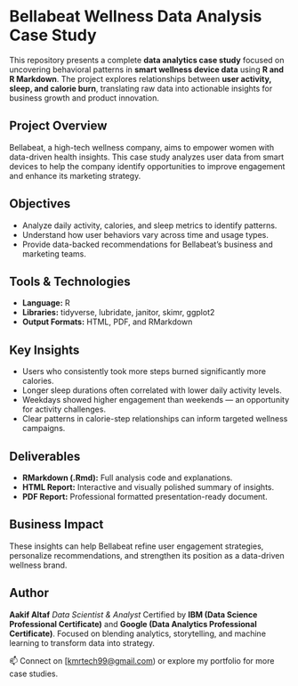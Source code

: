 # Bellabeat Wellness Data Analysis Case Study

This repository presents a complete **data analytics case study** focused on uncovering behavioral patterns in **smart wellness device data** using **R and R Markdown**. The project explores relationships between **user activity, sleep, and calorie burn**, translating raw data into actionable insights for business growth and product innovation.

##  Project Overview

Bellabeat, a high-tech wellness company, aims to empower women with data-driven health insights. This case study analyzes user data from smart devices to help the company identify opportunities to improve engagement and enhance its marketing strategy.

##  Objectives

* Analyze daily activity, calories, and sleep metrics to identify patterns.
* Understand how user behaviors vary across time and usage types.
* Provide data-backed recommendations for Bellabeat’s business and marketing teams.

##  Tools & Technologies

* **Language:** R
* **Libraries:** tidyverse, lubridate, janitor, skimr, ggplot2
* **Output Formats:** HTML, PDF, and RMarkdown

##  Key Insights

* Users who consistently took more steps burned significantly more calories.
* Longer sleep durations often correlated with lower daily activity levels.
* Weekdays showed higher engagement than weekends — an opportunity for activity challenges.
* Clear patterns in calorie-step relationships can inform targeted wellness campaigns.

##  Deliverables

* **RMarkdown (.Rmd):** Full analysis code and explanations.
* **HTML Report:** Interactive and visually polished summary of insights.
* **PDF Report:** Professional formatted presentation-ready document.

##  Business Impact

These insights can help Bellabeat refine user engagement strategies, personalize recommendations, and strengthen its position as a data-driven wellness brand.

##  Author

**Aakif Altaf**
*Data Scientist & Analyst*
Certified by **IBM (Data Science Professional Certificate)** and **Google (Data Analytics Professional Certificate)**.
Focused on blending analytics, storytelling, and machine learning to transform data into strategy.

📫 Connect on [kmrtech99@gmail.com) or explore my portfolio for more case studies.
